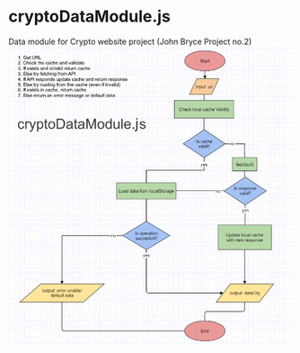 # cryptoDataModule.js
Data module for Crypto website project (John Bryce Project no.2)
![plot](./documentation/DataModule_Flowchart_v2.png)